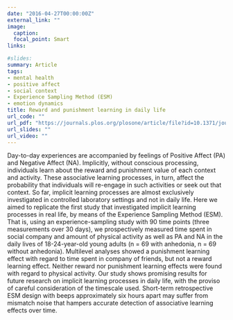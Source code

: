 ```yaml
---
date: "2016-04-27T00:00:00Z"
external_link: ""
image:
  caption: 
  focal_point: Smart
links:

#slides: 
summary: Article
tags:
- mental health
- positive affect
- social context
- Experience Sampling Method (ESM)
- emotion dynamics
title: Reward and punishment learning in daily life
url_code: ""
url_pdf: "https://journals.plos.org/plosone/article/file?id=10.1371/journal.pone.0180753&type=printable"
url_slides: ""
url_video: ""
---
```


Day-to-day experiences are accompanied by feelings of Positive Affect (PA) and Negative Affect (NA). Implicitly, without conscious processing, individuals learn about the reward and punishment value of each context and activity. These associative learning processes, in turn, affect the probability that individuals will re-engage in such activities or seek out that context. So far, implicit learning processes are almost exclusively investigated in controlled laboratory settings and not in daily life. Here we aimed to replicate the first study that investigated implicit learning processes in real life, by means of the Experience Sampling Method (ESM). That is, using an experience-sampling study with 90 time points (three measurements over 30 days), we prospectively measured time spent in social company and amount of physical activity as well as PA and NA in the daily lives of 18-24-year-old young adults (n = 69 with anhedonia, n = 69 without anhedonia). Multilevel analyses showed a punishment learning effect with regard to time spent in company of friends, but not a reward learning effect. Neither reward nor punishment learning effects were found with regard to physical activity. Our study shows promising results for future research on implicit learning processes in daily life, with the proviso of careful consideration of the timescale used. Short-term retrospective ESM design with beeps approximately six hours apart may suffer from mismatch noise that hampers accurate detection of associative learning effects over time.


